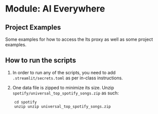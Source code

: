 # Module: AI Everywhere
## Project Examples

Some examples for how to access the lts proxy as well as some project examples. 

## How to run the scripts
1. In order to run any of the scripts, you need to add `.streamlit/secrets.toml` as per in-class instructions.

2. One data file is zipped to minimize its size. Unzip `spotify/universal_top_spotify_songs.zip` as such:
```
    cd spotify
    unzip unzip universal_top_spotify_songs.zip
```
